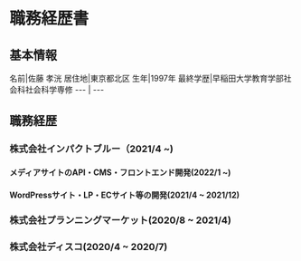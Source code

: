 # 職務経歴書

## 基本情報
名前|佐藤 孝洸
居住地|東京都北区
生年|1997年
最終学歴|早稲田大学教育学部社会科社会科学専修
--- | ---

## 職務経歴

### 株式会社インパクトブルー（2021/4 ~)

#### メディアサイトのAPI・CMS・フロントエンド開発(2022/1 ~)

#### WordPressサイト・LP・ECサイト等の開発(2021/4 ~ 2021/12)

### 株式会社プランニングマーケット(2020/8 ~ 2021/4)

### 株式会社ディスコ(2020/4 ~ 2020/7)